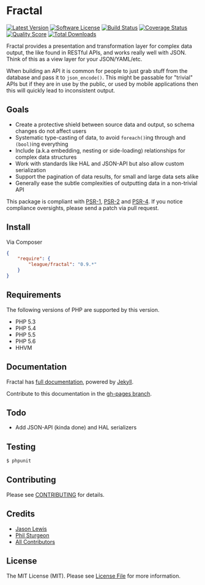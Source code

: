 # Fractal

[![Latest Version](https://img.shields.io/github/release/thephpleague/fractal.svg?style=flat-square)](https://github.com/thephpleague/fractal/releases)
[![Software License](https://img.shields.io/badge/license-MIT-brightgreen.svg?style=flat-square)](LICENSE.md)
[![Build Status](https://img.shields.io/travis/thephpleague/fractal/master.svg?style=flat-square)](https://travis-ci.org/thephpleague/fractal)
[![Coverage Status](https://img.shields.io/scrutinizer/coverage/g/thephpleague/fractal.svg?style=flat-square)](https://scrutinizer-ci.com/g/thephpleague/fractal/code-structure)
[![Quality Score](https://img.shields.io/scrutinizer/g/thephpleague/fractal.svg?style=flat-square)](https://scrutinizer-ci.com/g/thephpleague/fractal)
[![Total Downloads](https://img.shields.io/packagist/dt/league/fractal.svg?style=flat-square)](https://packagist.org/packages/league/fractal)

Fractal provides a presentation and transformation layer for complex data output, the like found in
RESTful APIs, and works really well with JSON. Think of this as a view layer for your JSON/YAML/etc.

When building an API it is common for people to just grab stuff from the database and pass it
to `json_encode()`. This might be passable for "trivial" APIs but if they are in use by the public,
or used by mobile applications then this will quickly lead to inconsistent output.

## Goals

* Create a protective shield between source data and output, so schema changes do not affect users
* Systematic type-casting of data, to avoid `foreach()`ing through and `(bool)`ing everything
* Include (a.k.a embedding, nesting or side-loading) relationships for complex data structures
* Work with standards like HAL and JSON-API but also allow custom serialization
* Support the pagination of data results, for small and large data sets alike
* Generally ease the subtle complexities of outputting data in a non-trivial API

This package is compliant with [PSR-1], [PSR-2] and [PSR-4]. If you notice compliance oversights,
please send a patch via pull request.

[PSR-1]: https://github.com/php-fig/fig-standards/blob/master/accepted/PSR-1-basic-coding-standard.md
[PSR-2]: https://github.com/php-fig/fig-standards/blob/master/accepted/PSR-2-coding-style-guide.md
[PSR-4]: https://github.com/php-fig/fig-standards/blob/master/accepted/PSR-4-autoloader.md


## Install

Via Composer

``` json
{
    "require": {
        "league/fractal": "0.9.*"
    }
}
```

## Requirements

The following versions of PHP are supported by this version.

* PHP 5.3
* PHP 5.4
* PHP 5.5
* PHP 5.6
* HHVM

## Documentation

Fractal has [full documentation](http://fractal.thephpleague.com), powered by [Jekyll](http://jekyllrb.com/).

Contribute to this documentation in the [gh-pages branch](https://github.com/thephpleague/fractal/tree/gh-pages/).

## Todo

- Add JSON-API (kinda done) and HAL serializers

## Testing

``` bash
$ phpunit
```

## Contributing

Please see [CONTRIBUTING](https://github.com/thephpleague/fractal/blob/master/CONTRIBUTING.md) for details.


## Credits

- [Jason Lewis](https://github.com/jasonlewis)
- [Phil Sturgeon](https://github.com/philsturgeon)
- [All Contributors](https://github.com/thephpleague/fractal/contributors)


## License

The MIT License (MIT). Please see [License File](https://github.com/thephpleague/fractal/blob/master/LICENSE) for more information.

